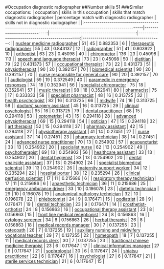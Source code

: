#Occupation diagnostic radiographer
##Number skills 51
###Similar occupations:
| occupation                                                                                                  |   skills in this occupation |   skills that match diagnostic radiographer |   percentage match with diagnostic radiographer |   skills not in diagnostic radiographer |
|:------------------------------------------------------------------------------------------------------------|----------------------------:|--------------------------------------------:|------------------------------------------------:|----------------------------------------:|
| [nuclear medicine radiographer](nuclear_medicine_radiographer.md)                                           |                          51 |                                          45 |                                        0.882353 |                                       6 |
| [therapeutic radiographer](therapeutic_radiographer.md)                                                     |                          55 |                                          43 |                                        0.843137 |                                      12 |
| [radiographer](radiographer.md)                                                                             |                          51 |                                          41 |                                        0.803922 |                                      10 |
| [orthoptist](orthoptist.md)                                                                                 |                          63 |                                          23 |                                        0.45098  |                                      40 |
| [chiropractor](chiropractor.md)                                                                             |                         136 |                                          23 |                                        0.45098  |                                     113 |
| [speech and language therapist](speech_and_language_therapist.md)                                           |                          73 |                                          23 |                                        0.45098  |                                      50 |
| [dietitian](dietitian.md)                                                                                   |                          79 |                                          22 |                                        0.431373 |                                      57 |
| [occupational therapist](occupational_therapist.md)                                                         |                          73 |                                          22 |                                        0.431373 |                                      51 |
| [physiotherapist](physiotherapist.md)                                                                       |                          90 |                                          20 |                                        0.392157 |                                      70 |
| [biomedical scientist](biomedical_scientist.md)                                                             |                          90 |                                          20 |                                        0.392157 |                                      70 |
| [nurse responsible for general care](nurse_responsible_for_general_care.md)                                 |                          90 |                                          20 |                                        0.392157 |                                      70 |
| [audiologist](audiologist.md)                                                                               |                          59 |                                          19 |                                        0.372549 |                                      40 |
| [paramedic in emergency responses](paramedic_in_emergency_responses.md)                                     |                          74 |                                          18 |                                        0.352941 |                                      56 |
| [specialist chiropractor](specialist_chiropractor.md)                                                       |                          75 |                                          18 |                                        0.352941 |                                      57 |
| [music therapist](music_therapist.md)                                                                       |                          98 |                                          18 |                                        0.352941 |                                      80 |
| [pharmacist](pharmacist.md)                                                                                 |                          75 |                                          17 |                                        0.333333 |                                      58 |
| [specialist pharmacist](specialist_pharmacist.md)                                                           |                          48 |                                          16 |                                        0.313725 |                                      32 |
| [health psychologist](health_psychologist.md)                                                               |                          82 |                                          16 |                                        0.313725 |                                      66 |
| [midwife](midwife.md)                                                                                       |                          74 |                                          16 |                                        0.313725 |                                      58 |
| [doctors' surgery assistant](doctors'_surgery_assistant.md)                                                 |                          45 |                                          16 |                                        0.313725 |                                      29 |
| [clinical psychologist](clinical_psychologist.md)                                                           |                          95 |                                          16 |                                        0.313725 |                                      79 |
| [dental practitioner](dental_practitioner.md)                                                               |                          68 |                                          15 |                                        0.294118 |                                      53 |
| [optometrist](optometrist.md)                                                                               |                          43 |                                          15 |                                        0.294118 |                                      28 |
| [advanced physiotherapist](advanced_physiotherapist.md)                                                     |                          69 |                                          15 |                                        0.294118 |                                      54 |
| [optician](optician.md)                                                                                     |                          47 |                                          15 |                                        0.294118 |                                      32 |
| [art therapist](art_therapist.md)                                                                           |                          52 |                                          15 |                                        0.294118 |                                      37 |
| [pharmacy assistant](pharmacy_assistant.md)                                                                 |                          42 |                                          15 |                                        0.294118 |                                      27 |
| [physiotherapy assistant](physiotherapy_assistant.md)                                                       |                          41 |                                          14 |                                        0.27451  |                                      27 |
| [nurse assistant](nurse_assistant.md)                                                                       |                          37 |                                          14 |                                        0.27451  |                                      23 |
| [pharmacy technician](pharmacy_technician.md)                                                               |                          38 |                                          14 |                                        0.27451  |                                      24 |
| [advanced nurse practitioner](advanced_nurse_practitioner.md)                                               |                          70 |                                          13 |                                        0.254902 |                                      57 |
| [acupuncturist](acupuncturist.md)                                                                           |                          33 |                                          13 |                                        0.254902 |                                      20 |
| [specialist nurse](specialist_nurse.md)                                                                     |                          62 |                                          13 |                                        0.254902 |                                      49 |
| [psychotherapist](psychotherapist.md)                                                                       |                          69 |                                          13 |                                        0.254902 |                                      56 |
| [healthcare assistant](healthcare_assistant.md)                                                             |                          33 |                                          13 |                                        0.254902 |                                      20 |
| [dental hygienist](dental_hygienist.md)                                                                     |                          33 |                                          13 |                                        0.254902 |                                      20 |
| [dental chairside assistant](dental_chairside_assistant.md)                                                 |                          37 |                                          13 |                                        0.254902 |                                      24 |
| [specialist biomedical scientist](specialist_biomedical_scientist.md)                                       |                          39 |                                          13 |                                        0.254902 |                                      26 |
| [maternity support worker](maternity_support_worker.md)                                                     |                          34 |                                          12 |                                        0.235294 |                                      22 |
| [hospital porter](hospital_porter.md)                                                                       |                          38 |                                          12 |                                        0.235294 |                                      26 |
| [clinical perfusion scientist](clinical_perfusion_scientist.md)                                             |                          17 |                                          11 |                                        0.215686 |                                       6 |
| [respiratory therapy technician](respiratory_therapy_technician.md)                                         |                          17 |                                          11 |                                        0.215686 |                                       6 |
| [anaesthetic technician](anaesthetic_technician.md)                                                         |                          36 |                                          11 |                                        0.215686 |                                      25 |
| [emergency ambulance driver](emergency_ambulance_driver.md)                                                 |                          33 |                                          10 |                                        0.196078 |                                      23 |
| [dietetic technician](dietetic_technician.md)                                                               |                          29 |                                          10 |                                        0.196078 |                                      19 |
| [anatomical pathology technician](anatomical_pathology_technician.md)                                       |                          32 |                                          10 |                                        0.196078 |                                      22 |
| [phlebotomist](phlebotomist.md)                                                                             |                          24 |                                           9 |                                        0.176471 |                                      15 |
| [podiatrist](podiatrist.md)                                                                                 |                          28 |                                           9 |                                        0.176471 |                                      19 |
| [dental technician](dental_technician.md)                                                                   |                          23 |                                           9 |                                        0.176471 |                                      14 |
| [prosthetist-orthotist](prosthetist-orthotist.md)                                                           |                          24 |                                           8 |                                        0.156863 |                                      16 |
| [occupational therapy assistant](occupational_therapy_assistant.md)                                         |                          23 |                                           8 |                                        0.156863 |                                      15 |
| [front line medical receptionist](front_line_medical_receptionist.md)                                       |                          24 |                                           8 |                                        0.156863 |                                      16 |
| [cytology screener](cytology_screener.md)                                                                   |                          34 |                                           8 |                                        0.156863 |                                      26 |
| [herbal therapist](herbal_therapist.md)                                                                     |                          26 |                                           8 |                                        0.156863 |                                      18 |
| [medical records manager](medical_records_manager.md)                                                       |                          30 |                                           7 |                                        0.137255 |                                      23 |
| [osteopath](osteopath.md)                                                                                   |                          26 |                                           7 |                                        0.137255 |                                      19 |
| [auxiliary nursing and midwifery vocational teacher](auxiliary_nursing_and_midwifery_vocational_teacher.md) |                          29 |                                           7 |                                        0.137255 |                                      22 |
| [homeopath](homeopath.md)                                                                                   |                          18 |                                           7 |                                        0.137255 |                                      11 |
| [medical records clerk](medical_records_clerk.md)                                                           |                          30 |                                           7 |                                        0.137255 |                                      23 |
| [traditional chinese medicine therapist](traditional_chinese_medicine_therapist.md)                         |                          23 |                                           6 |                                        0.117647 |                                      17 |
| [clinical informatics manager](clinical_informatics_manager.md)                                             |                          27 |                                           6 |                                        0.117647 |                                      21 |
| [sophrologist](sophrologist.md)                                                                             |                          30 |                                           6 |                                        0.117647 |                                      24 |
| [shiatsu practitioner](shiatsu_practitioner.md)                                                             |                          22 |                                           6 |                                        0.117647 |                                      16 |
| [psychologist](psychologist.md)                                                                             |                          27 |                                           6 |                                        0.117647 |                                      21 |
| [sterile services technician](sterile_services_technician.md)                                               |                          21 |                                           6 |                                        0.117647 |                                      15 |
